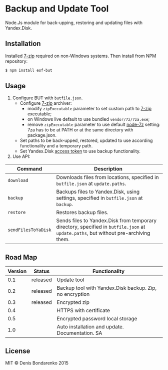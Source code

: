 # Backup and Update Tool
Node.Js module for back-upping, restoring and updating files with Yandex.Disk.

## Installation
Installed [7-zip](http://www.7-zip.org/) required on non-Windows systems.
Then install from NPM repository:
```sh
$ npm install esf-but
```

## Usage
1. Configure BUT with ```butfile.json```.
	- Configure [7-zip](http://www.7-zip.org/) archiver:
		- modify ```zipExecutable``` parameter to set custom path to [7-zip](http://www.7-zip.org/) executable;
		- on Windows live default to use bundled ```vendor/7z/7za.exe```;
		- remove ```zipExecutable``` parameter to use default [node-7z](https://github.com/quentinrossetti/node-7z) setting: 7za has to be at PATH or at the same directory with package.json.
	- Set paths to be back-upped, restored, updated to use according functionality and a temporary path.
	- Set Yandex.Disk [access token](https://tech.yandex.ru/oauth/) to use backup functionality.
2. Use API:

| Command 				| Description |
|--- 							|--- 					|
| ```download``` 	| Downloads files from locations, specified in ```butfile.json``` at ```update.paths```. |
| ```backup``` 		| Backups files to Yandex.Disk, using settings, specified in ```butfile.json``` at ```backup```. |
| ```restore``` 	| Restores backup files. |
| ```sendFilesToYaDisk``` | Sends files to Yandex.Disk from temporary directory, specified in ```butfile.json``` at ```update.paths```, but without pre-archiving them. |

## Road Map
|Version  |Status|Functionality |
|---      |---  |---           |
|0.1      |released  |Update tool   |
|0.2      |released  |Backup tool with Yandex.Disk backup. Zip, no encryption|
|0.3      |released  |Encrypted zip |
|0.4      |     |HTTPS with certificate|
|0.5      |     |Encrypted password local storage |
|1.0      |     |Auto installation and update. Documentation. SA |

## License
MIT © Denis Bondarenko 2015
